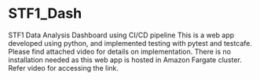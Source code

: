 # STF1_Dash
STF1 Data Analysis Dashboard using CI/CD pipeline
This is a web app developed using python, and implemented testing with pytest and testcafe.
Please find attached video for details on implementation.
There is no installation needed as this web app is hosted in Amazon Fargate cluster. Refer video  for accessing the link.
